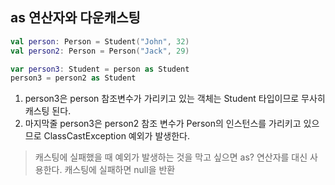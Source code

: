 ## as 연산자와 다운캐스팅

```kotlin
val person: Person = Student("John", 32)
val person2: Person = Person("Jack", 29)

var person3: Student = person as Student
person3 = person2 as Student
```

1. person3은 person 참조변수가 가리키고 있는 객체는 Student 타입이므로 무사히 캐스팅 된다.
2. 마지막줄 person3은 person2 참조 변수가 Person의 인스턴스를 가리키고 있으므로 ClassCastException 예외가 발생한다.

>  캐스팅에 실패했을 때 예외가 발생하는 것을 막고 싶으면 as? 연산자를 대신 사용한다. 캐스팅에 실패하면 null을 반환